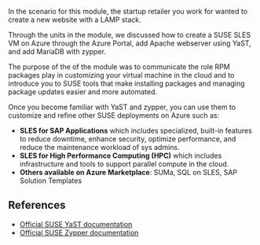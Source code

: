 In the scenario for this module, the startup retailer you work for wanted to create a new website with a LAMP stack.  

Through the units in the module, we discussed how to create a SUSE SLES VM on Azure through the Azure Portal, add Apache webserver using YaST, and add MariaDB with zypper.

The purpose of the of the module was to communicate the role RPM packages play in customizing your virtual machine in the cloud and to introduce you to SUSE tools that make installing packages and managing package updates easier and more automated.  

Once you become familiar with YaST and zypper, you can use them to customize and refine other SUSE deployments on Azure such as:  

- **SLES for SAP Applications** which includes specialized, built-in features to reduce downtime, enhance security, optimize performance, and reduce the maintenance workload of sys admins.
- **SLES for High Performance Computing (HPC)** which includes infrastructure and tools to support parallel compute in the cloud.
- **Others available on Azure Marketplace**: SUMa, SQL on SLES, SAP Solution Templates

## References

- [Official SUSE YaST documentation](https://documentation.suse.com/sles/15-SP2/single-html/SLES-admin/#cha-yast-gui)
- [Official SUSE Zypper documentation](https://documentation.suse.com/sles/15-SP2/single-html/SLES-admin/#cha-sw-cl)
